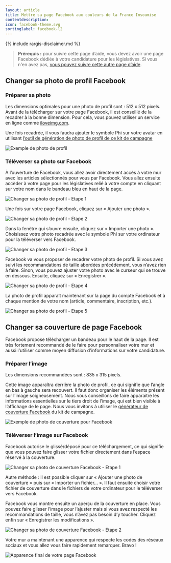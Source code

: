 ```yaml
---
layout: article
title: Mettre sa page Facebook aux couleurs de la France Insoumise
contentdescription:
icon: facebook-theme.svg
sortinglabel: facebook-l2
---
```


{% include rargis-disclaimer.md %}

>**Prérequis :**
>pour suivre cette page d’aide, vous devez avoir une page Facebook dédiée à votre candidature pour les législatives. Si vous n'en avez pas, [vous pouvez suivre cette autre page d’aide](/reseauxsociaux/facebook-creer-page).

## Changer sa photo de profil Facebook

### Préparer sa photo

Les dimensions optimales pour une photo de profil sont : 512 x 512 pixels. Avant de la télécharger sur votre page Facebook, il est conseillé de la recadrer à la bonne dimension. Pour cela, vous pouvez utiliser un service en ligne comme [iloveimg.com](http://www.iloveimg.com/fr/recadrer-image).

Une fois recadrée, il vous faudra ajouter le symbole Phi sur votre avatar en utilisant [l’outil de génération de photo de profil de ce kit de campagne](/reseauxsociaux/generer-photo-profil/)

![Exemple de photo de profil](/assets/images/screenshots/profil-rargis.png)

### Téléverser sa photo sur Facebook

À l’ouverture de Facebook, vous allez avoir directement accès à votre mur avec les articles sélectionnés pour vous par Facebook. Vous allez ensuite accèder à votre page pour les législatives relié à votre compte en cliquant sur votre nom dans le bandeau bleu en haut de la page.

![Changer sa photo de profil - Etape 1](/assets/images/screenshots/facebook-addphoto1.jpg)

Une fois sur votre page Facebook, cliquez sur « Ajouter une photo ».

![Changer sa photo de profil - Etape 2](/assets/images/screenshots/facebook-addphoto2.jpg)

Dans la fenètre qui s’ouvre ensuite, cliquez sur « Importer une photo ». Choisissez votre photo recadrée avec le symbole Phi sur votre ordinateur pour la téléverser vers Facebook.

![Changer sa photo de profil - Etape 3](/assets/images/screenshots/facebook-addphoto3.png)

Facebook va vous proposer de recadrer votre photo de profil. Si vous avez suivi les recommandations de taille abordées précédement, vous n’avez rien à faire. Sinon, vous pouvez ajuster votre photo avec le curseur qui se trouve en dessous.
Ensuite, cliquez sur « Enregistrer ».

![Changer sa photo de profil - Etape 4](/assets/images/screenshots/facebook-addphoto4.png)

La photo de profil apparaît maintenant sur la page du compte Facebook et à chaque mention de votre nom (article, commentaire, inscription, etc.).

![Changer sa photo de profil - Etape 5](/assets/images/screenshots/facebook-addphoto5.png)

## Changer sa couverture de page Facebook

Facebook propose télécharger un bandeau pour le haut de la page. Il est très fortement recommandé de le faire pour personnaliser votre mur et aussi l'utiliser comme moyen diffusion d'informations sur votre candidature.

### Préparer l’image

Les dimensions recommandées sont : 835 x 315 pixels.

Cette image apparaîtra derrière la photo de profil, ce qui signifie que l’angle en bas à gauche sera recouvert. Il faut donc organiser les éléments présent sur l’image soigneusement. Nous vous conseillons de faire apparaitre les informations essentielles sur le tiers droit de l’image, qui est bien visible à l’affichage de le page.
Nous vous invitons à utiliser le [générateur de couverture Facebook](/reseauxsociaux/generer-cover-facebook/) du kit de campagne.

![Exemple de photo de couverture pour Facebook](/assets/images/screenshots/facebook-cover.png)

### Téléverser l’image sur Facebook

Facebook autorise le glissé/déposé pour ce téléchargement, ce qui signifie que vous pouvez faire glisser votre fichier directement dans l’espace réservé à la couverture.

![Changer sa photo de couverture Facebook - Etape 1](/assets/images/screenshots/facebook-addcover1.png)

Autre méthode : Il est possible cliquer sur « Ajouter une photo de couverture » puis sur « Importer un fichier… ». Il faut ensuite choisir votre fichier de couverture dans le fichiers de votre ordinateur pour le téléverser vers Facebook.

Facebook vous montre ensuite un aperçu de la couverture en place. Vous pouvez faire glisser l’image pour l’ajuster mais si vous avez respecté les recommandations de taille, vous n’avez pas besoin d’y toucher. Cliquez enfin sur « Enregistrer les modifications ».

![Changer sa photo de couverture Facebook - Etape 2](/assets/images/screenshots/facebook-addcover2.png)

Votre mur a maintenant une apparence qui respecte les codes des réseaux sociaux et vous allez vous faire rapidement remarquer. Bravo !

![Apparence final de votre page Facebook](/assets/images/screenshots/facebook-final.png)
